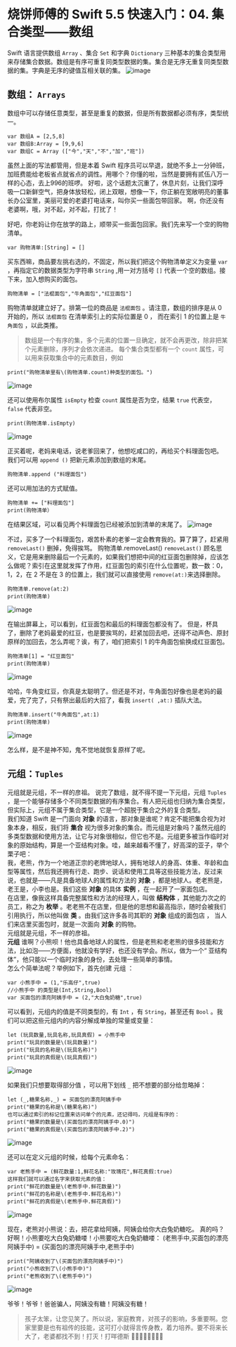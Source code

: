 # 烧饼师傅的 Swift 5.5 快速入门：04. 集合类型——数组

Swift 语言提供数组 `Array` 、集合 `Set` 和字典 `Dictionary` 三种基本的集合类型用来存储集合数据。数组是有序可重复同类型数据的集。集合是无序无重复同类型数据的集。字典是无序的键值互相关联的集。
![image](https://github.com/shellddd/Swift-5.5-learning-note/assets/67853933/62357390-fa3f-4f6a-bea5-67ae21be68f7)


## 数组： `Arrays`
数组中可以存储任意类型，甚至是重复的数据，但是所有数据都必须有序，类型统一。
```
var 数组A = [2,5,8]
var 数组B:Array = [9,9,6]
var 数组C = Array (["今","天","不","加","班"])
```
虽然上面的写法都管用，但是本着 Swift 程序员可以早退，就绝不多上一分钟班，加班费能给老板省点就省点的调性。用哪个？你懂的啦，当然是要拥有贰伍八万一样的心态，去上996的班啰。
好啦，这个话题太沉重了，休息片刻，让我们深呼吸一口新鲜空气，把身体放轻松，闭上双眼，想像一下，你正躺在宽敞明亮的董事长办公室里，美丽可爱的老婆打电话来，叫你买一些面包带回家。
啊，你还没有老婆啊，哦，对不起，对不起，打扰了！

好吧，你老妈让你在放学的路上，顺带买一些面包回家。我们先来写一个空的购物清单。
```
var 购物清单:[String] = []
```
买东西嘛，商品要左挑右选的，不固定，所以我们把这个购物清单定义为变量 `var` ，再指定它的数据类型为字符串 `String` ,用一对方括号 `[]` 代表一个空的数组。接下来，加入想购买的面包。
```
购物清单 = ["法棍面包","牛角面包","红豆面包"]
```
 购物清单就建立好了。排第一位的商品是 `法棍面包` 。请注意，数组的排序是从 0 开始的，所以 `法棍面包` 在清单索引上的实际位置是 0  ， 而在索引 1 的位置上是 `牛角面包` ，以此类推。
> 数组是一个有序的集，多个元素的位置一旦确定，就不会再更改，除非把某个元素删除，序列才会依次递进。
每个集合类型都有一个 `count` 属性，可以用来获取集合中的元素数目，例如
```
print("购物清单里有\(购物清单.count)种类型的面包。")
```
![image](https://github.com/shellddd/Swift-5.5-learning-note/assets/67853933/9963fb1c-954b-43cc-8e54-966ca2fc5dc9)

还可以使用布尔属性 `isEmpty` 检查 `count` 属性是否为空，结果 `true` 代表空，`false` 代表非空。
```
print(购物清单.isEmpty)
```
![image](https://github.com/shellddd/Swift-5.5-learning-note/assets/67853933/81a573e5-881c-48de-a573-d8a9648ba362)

正买着呢，老妈来电话，说老爹回来了，他想吃咸口的，再给买个料理面包吧。
我们可以用 `append ()` 把新元素添加到数组的末尾。
```
购物清单.append ("料理面包")
```
还可以用加法的方式赋值。
```
购物清单 += ["料理面包"]
print(购物清单）
```
在结果区域，可以看见两个料理面包已经被添加到清单的末尾了。
![image](https://github.com/shellddd/Swift-5.5-learning-note/assets/67853933/53c05bc9-3079-4340-ac63-9f20a160ad25)

不过，买多了一个料理面包，艰苦朴素的老爹一定会教育我的。算了算了，赶紧用 `removeLast()` 删掉，免得挨骂。
购物清单.removeLast()
`removeLast()` 顾名思义，它是用来删除最后一个元素的，如果我们想把中间的红豆面包删除掉，应该怎么做呢？索引在这里就发挥了作用，红豆面包的索引在什么位置呢，数一数：0，1，2，在 2 不是在 3 的位置上，我们就可以直接使用 `remove(at:)`来选择删除。
```
购物清单.remove(at:2)
print(购物清单)
```
![image](https://github.com/shellddd/Swift-5.5-learning-note/assets/67853933/57d45bb3-5e2e-429b-9828-b5736d22303d)

在输出屏幕上，可以看到，红豆面包和最后的料理面包都没有了。
但是，杯具了，删除了老妈最爱的红豆，也是要挨骂的，赶紧加回去吧，还得不动声色、原封原样的加回去，怎么弄呢？诶，有了，咱们把索引 1 的牛角面包偷换成红豆面包。
```
购物清单[1] = "红豆面包"
print(购物清单)
```
![image](https://github.com/shellddd/Swift-5.5-learning-note/assets/67853933/ad9339c5-2160-4af1-9a02-dc79637bebaa)

哈哈，牛角变红豆，你真是太聪明了。但还是不对，牛角面包好像也是老妈的最爱，完了完了，只有祭出最后的大招了，看我 `insert( ,at:)` 插队大法。
```
购物清单.insert("牛角面包",at:1)
print(购物清单)
```
![image](https://github.com/shellddd/Swift-5.5-learning-note/assets/67853933/e339a122-b0eb-4390-97b0-a338928a6fa5)

怎么样，是不是神不知，鬼不觉地就恢复原样了呢。
## 元组：`Tuples`
元组就是元组，不一样的彦祖。
说完了数组，就不得不提一下元组，元组 `Tuples` ，是一个能够存储多个不同类型数据的有序集合。有人把元组也归纳为集合类型，但实际上，元组不属于集合类型，它是一个超脱于集合之外的复合类型。<br />
我们知道 Swift 是一门面向 **对象** 的语言，那对象是谁呢？肯定不能把集合视为对象本身，相反，我们将 **集合** 视为很多对象的集合。而元组是对象吗？虽然元组的多类型数据和使用方法，让它与对象很相似，但它也不是。元组更多被当作临时对象的原始结构，算是一个亚结构对象。哇，越来越看不懂了，好高深的亚子，举个栗子吧：<br />
我，老熊，作为一个地道正宗的老牌地球人，拥有地球人的身高、体重、年龄和血型等属性，然后我还拥有行走、跑步、说话和使用工具等这些技能方法，反过来说，也就是——凡是具备地球人的属性和方法的 **对象** ，都是地球人。老老熊是，老王是，小李也是。我们这些 **对象** 的具体 **实例** ，在一起开了一家面包店。<br />
在店里，像我这样具备完整属性和方法的经理人，叫做 **结构体** ，其他能力次之的员工，称之为 **枚举** 。老老熊不在店里，但是他的思想和最高指示，随时会被我们引用执行，所以他叫做 **类** 。由我们这许多各司其职的 **对象** 组成的面包店 ， 当人们来店里买面包时，就是一次面向 **对象** 的购物。<br />
元组就是元组，不一样的彦祖。<br />
**元组** 谁啊？小熊呗！他也具备地球人的属性，但是老熊和老老熊的很多技能和方法，比如泡——方便面，他就没有学好，也还没有学会。所以，做为一个“ 亚结构 体”，他只能以一个临时对象的身份，去处理一些简单的事情。<br />
怎么个简单法呢？举例如下，首先创建 元组 ：
```
var 小熊手中 = (1,"乐高仔",true)
//小熊手中 的类型是(Int,String,Bool)
var 买面包的漂亮阿姨手中 = (2,"大白兔奶糖",true)
```
可以看到，元组内的值是不同类型的，有 `Int` ，有 `String`，甚至还有 `Bool` 。我们可以把这些元组内的内容分解成单独的常量或变量：
```
let (玩具数量,玩具名称,玩具真假) = 小熊手中
print("玩具的数量是\(玩具数量)")
print("玩具的名称是\(玩具名称)")
print("玩具的真假是\(玩具真假)")
```
![image](https://github.com/shellddd/Swift-5.5-learning-note/assets/67853933/4bc71d92-fba0-47fb-9d91-f3f26a31a601)

如果我们只想要取得部分值 ，可以用下划线 `_` 把不想要的部分给忽略掉：
```
let (_,糖果名称,_) = 买面包的漂亮阿姨手中
print("糖果的名称是\(糖果名称)")
也可以通过索引的标记位置来访问单个的元素，还记得吗，元组是有序的：
print("糖果的数量是\(买面包的漂亮阿姨手中.0)")
print("糖果的真假是\(买面包的漂亮阿姨手中.2)")
```
![image](https://github.com/shellddd/Swift-5.5-learning-note/assets/67853933/69a8b18d-bc4a-47b7-a5af-0d5f9674e5c6)

还可以在定义元组的时候，给每个元素命名：
```
var 老熊手中 = (鲜花数量:1,鲜花名称:"玫瑰花",鲜花真假:true)
这样我们就可以通过名字来获取元素的值：
print("鲜花的数量是\(老熊手中.鲜花数量)")
print("鲜花的名称是\(老熊手中.鲜花名称)")
print("鲜花的真假是\(老熊手中.鲜花真假)")
```
![image](https://github.com/shellddd/Swift-5.5-learning-note/assets/67853933/63877bca-0165-46c4-af8a-c8d4726b660f)

现在，老熊对小熊说：去，把花拿给阿姨，阿姨会给你大白兔奶糖吃。
真的吗？好啊！小熊要吃大白兔奶糖喽！小熊要吃大白兔奶糖喽：
(老熊手中,买面包的漂亮阿姨手中) = (买面包的漂亮阿姨手中,老熊手中)
```
print("阿姨收到了\(买面包的漂亮阿姨手中)")
print("小熊收到了\(小熊手中)")
print("老熊收到了\(老熊手中)")
```
![image](https://github.com/shellddd/Swift-5.5-learning-note/assets/67853933/51f9bd31-0bd5-4b35-b671-7bf476d5841a)

爷爷！爷爷！爸爸骗人，阿姨没有糖！阿姨没有糖！
> 孩子太笨，让您见笑了。所以说，家庭教育，对孩子的影响，多重要啊。您家里要是也有祖传的技能，这可打小就得言传身教，着力培养。要不将来长大了，老婆都找不到！打灭！打咩德斯 🙅🏻‍♀️🙅‍♀️🙅🏿‍♀️

